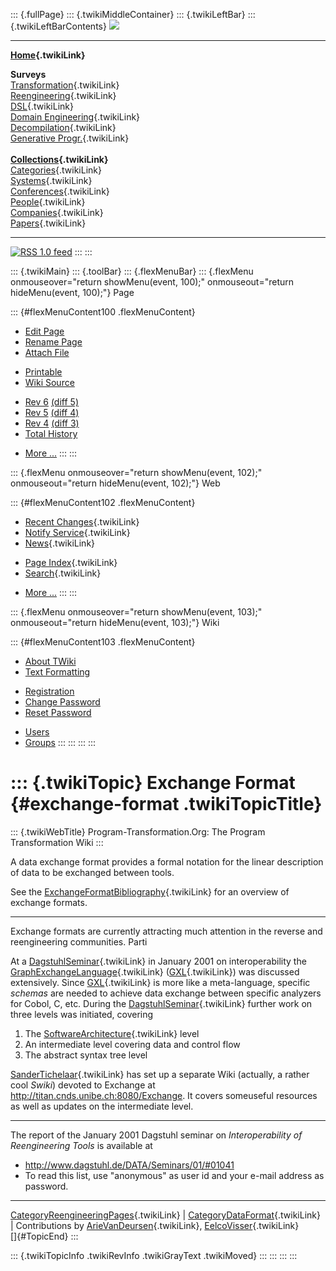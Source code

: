 ::: {.fullPage}
::: {.twikiMiddleContainer}
::: {.twikiLeftBar}
::: {.twikiLeftBarContents}
![](../pub/transformation.gif)

------------------------------------------------------------------------

**[Home](WebHome){.twikiLink}**

**Surveys**\
[Transformation](ProgramTransformation){.twikiLink}\
[Reengineering](ReengineeringWiki){.twikiLink}\
[DSL](DomainSpecificLanguages){.twikiLink}\
[Domain Engineering](DomainEngineering){.twikiLink}\
[Decompilation](DeCompilation){.twikiLink}\
[Generative Progr.](GenerativeProgrammingWiki){.twikiLink}\
\
**[Collections](CategoryCollection){.twikiLink}**\
[Categories](CategoryCategory){.twikiLink}\
[Systems](TransformationSystems){.twikiLink}\
[Conferences](TransformationConferences){.twikiLink}\
[People](TransformationPeople){.twikiLink}\
[Companies](TransformationCompanies){.twikiLink}\
[Papers](CategoryPaper){.twikiLink}

------------------------------------------------------------------------

[![](../pub/rss.gif "RSS 1.0 feed")](WebRss@skin=rss)
:::
:::

::: {.twikiMain}
::: {.toolBar}
::: {.flexMenuBar}
::: {.flexMenu onmouseover="return showMenu(event, 100);" onmouseout="return hideMenu(event, 100);"}
Page

::: {#flexMenuContent100 .flexMenuContent}
-   [Edit
    Page](http://www.program-transformation.org/edit/Transform/ExchangeFormat?t=1536826277)
-   [Rename
    Page](http://www.program-transformation.org/rename/Transform/ExchangeFormat)
-   [Attach
    File](http://www.program-transformation.org/attach/Transform/ExchangeFormat)

<!-- -->

-   [Printable](http://www.program-transformation.org/view/Transform/ExchangeFormat?skin=print.pattern)
-   [Wiki
    Source](http://www.program-transformation.org/view/Transform/ExchangeFormat?skin=text&raw=on&contenttype=text/plain)

<!-- -->

-   [Rev
    6](http://www.program-transformation.org/view/Transform/ExchangeFormat?rev=1.6)
    [(diff 5)](http://www.program-transformation.org/rdiff/Transform/ExchangeFormat?rev1=1.6&rev2=1.5)
-   [Rev
    5](http://www.program-transformation.org/view/Transform/ExchangeFormat?rev=1.5)
    [(diff 4)](http://www.program-transformation.org/rdiff/Transform/ExchangeFormat?rev1=1.5&rev2=1.4)
-   [Rev
    4](http://www.program-transformation.org/view/Transform/ExchangeFormat?rev=1.4)
    [(diff 3)](http://www.program-transformation.org/rdiff/Transform/ExchangeFormat?rev1=1.4&rev2=1.3)
-   [Total
    History](http://www.program-transformation.org/rdiff/Transform/ExchangeFormat)

<!-- -->

-   [More
    \...](http://www.program-transformation.org/oops/Transform/ExchangeFormat?template=oopsmore&param1=1.6&param2=1.6)
:::
:::

::: {.flexMenu onmouseover="return showMenu(event, 102);" onmouseout="return hideMenu(event, 102);"}
Web

::: {#flexMenuContent102 .flexMenuContent}
-   [Recent Changes](WebChanges){.twikiLink}
-   [Notify Service](WebNotify){.twikiLink}
-   [News](WebNews){.twikiLink}

<!-- -->

-   [Page Index](WebIndex){.twikiLink}
-   [Search](WebSearch){.twikiLink}

<!-- -->

-   [More
    \...](http://www.program-transformation.org/oops/Transform/ExchangeFormat?template=oopsmore&param1=1.6&param2=1.6)
:::
:::

::: {.flexMenu onmouseover="return showMenu(event, 103);" onmouseout="return hideMenu(event, 103);"}
Wiki

::: {#flexMenuContent103 .flexMenuContent}
-   [About
    TWiki](http://www.program-transformation.org/view/TWiki/WebHome)
-   [Text
    Formatting](http://www.program-transformation.org/view/TWiki/TextFormattingRules)

<!-- -->

-   [Registration](http://www.program-transformation.org/view/TWiki/TWikiRegistration)
-   [Change
    Password](http://www.program-transformation.org/view/TWiki/ChangePassword)
-   [Reset
    Password](http://www.program-transformation.org/view/TWiki/ResetPassword)

<!-- -->

-   [Users](http://www.program-transformation.org/view/Main/TWikiUsers)
-   [Groups](http://www.program-transformation.org/view/Main/TWikiGroups)
:::
:::
:::
:::

::: {.twikiTopic}
Exchange Format {#exchange-format .twikiTopicTitle}
===============

::: {.twikiWebTitle}
Program-Transformation.Org: The Program Transformation Wiki
:::

A data exchange format provides a formal notation for the linear
description of data to be exchanged between tools.

See the
[ExchangeFormatBibliography](ExchangeFormatBibliography){.twikiLink} for
an overview of exchange formats.

------------------------------------------------------------------------

Exchange formats are currently attracting much attention in the reverse
and reengineering communities. Parti

At a [DagstuhlSeminar](DagstuhlSeminar){.twikiLink} in January 2001 on
interoperability the
[GraphExchangeLanguage](GraphExchangeLanguage){.twikiLink}
([GXL](GXL){.twikiLink}) was discussed extensively. Since
[GXL](GXL){.twikiLink} is more like a meta-language, specific *schemas*
are needed to achieve data exchange between specific analyzers for
Cobol, C, etc. During the [DagstuhlSeminar](DagstuhlSeminar){.twikiLink}
further work on three levels was initiated, covering

1.  The [SoftwareArchitecture](SoftwareArchitecture){.twikiLink} level
2.  An intermediate level covering data and control flow
3.  The abstract syntax tree level

[SanderTichelaar](SanderTichelaar){.twikiLink} has set up a separate
Wiki (actually, a rather cool *Swiki*) devoted to Exchange at
<http://titan.cnds.unibe.ch:8080/Exchange>. It covers someuseful
resources as well as updates on the intermediate level.

------------------------------------------------------------------------

The report of the January 2001 Dagstuhl seminar on *Interoperability of
Reengineering Tools* is available at

-   <http://www.dagstuhl.de/DATA/Seminars/01/#01041>
-   To read this list, use \"anonymous\" as user id and your e-mail
    address as password.

------------------------------------------------------------------------

[CategoryReengineeringPages](CategoryReengineeringPages){.twikiLink} \|
[CategoryDataFormat](CategoryDataFormat){.twikiLink} \| Contributions by
[ArieVanDeursen](ArieVanDeursen){.twikiLink},
[EelcoVisser](EelcoVisser){.twikiLink}\
[]{#TopicEnd}
:::

::: {.twikiTopicInfo .twikiRevInfo .twikiGrayText .twikiMoved}
:::
:::
:::
:::
